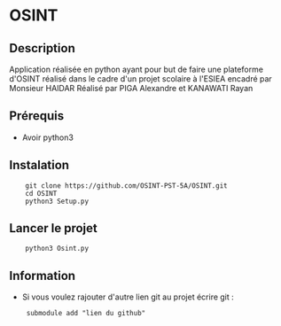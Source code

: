 # OSINT




## Description

Application réalisée en python ayant pour but de faire une plateforme d'OSINT réalisé dans le cadre d'un projet scolaire à l'ESIEA encadré par Monsieur HAIDAR
Réalisé par PIGA Alexandre et KANAWATI Rayan

## Prérequis

 * Avoir python3

## Instalation 

		git clone https://github.com/OSINT-PST-5A/OSINT.git
		cd OSINT
		python3 Setup.py 

## Lancer le projet

		python3 Osint.py 

## Information
 * Si vous voulez rajouter d'autre lien git au projet écrire git :	

		submodule add "lien du github"